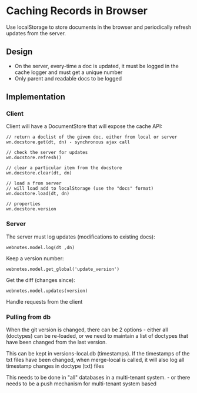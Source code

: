 # Caching Records in Browser

Use localStorage to store documents in the browser and periodically refresh updates from the server.

## Design

- On the server, every-time a doc is updated, it must be logged in the cache logger and must get a unique number
- Only parent and readable docs to be logged

## Implementation

### Client

Client will have a DocumentStore that will expose the cache API:

    // return a doclist of the given doc, either from local or server
    wn.docstore.get(dt, dn) - synchronous ajax call

    // check the server for updates
    wn.docstore.refresh()

    // clear a particular item from the docstore
    wn.docstore.clear(dt, dn)

    // load a from server
    // will load add to localStorage (use the "docs" format)
    wn.docstore.load(dt, dn)

    // properties
    wn.docstore.version

### Server

The server must log updates (modifications to existing docs):

    webnotes.model.log(dt ,dn)

Keep a version number:

    webnotes.model.get_global('update_version')

Get the diff (changes since):

    webnotes.model.updates(version)

Handle requests from the client 

### Pulling from db

When the git version is changed, there can be 2 options - either all (doctypes) can be re-loaded, or we need to maintain a list of doctypes that have been changed from the last version.

This can be kept in versions-local.db (timestamps). If the timestamps of the txt files have been changed, when merge-local is called, it will also log all timestamp changes in doctype (txt) files

This needs to be done in "all" databases in a multi-tenant system. - or there needs to be a push mechanism for multi-tenant system based